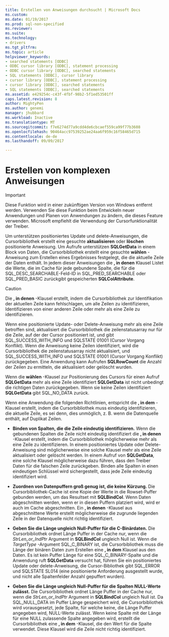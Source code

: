 ```yaml
---
title: Erstellen von Anweisungen durchsucht | Microsoft Docs
ms.custom: 
ms.date: 01/19/2017
ms.prod: sql-non-specified
ms.reviewer: 
ms.suite: 
ms.technology:
- drivers
ms.tgt_pltfrm: 
ms.topic: article
helpviewer_keywords:
- searched statements [ODBC]
- ODBC cursor library [ODBC], statement processing
- ODBC cursor library [ODBC], searched statements
- SQL statements [ODBC], cursor library
- cursor library [ODBC], statement processing
- cursor library [ODBC], searched statements
- SQL statements [ODBC], searched statements
ms.assetid: e429254c-c43f-4fbf-98b2-5f1ed53501ff
caps.latest.revision: 8
author: MightyPen
ms.author: genemi
manager: jhubbard
ms.workload: Inactive
ms.translationtype: MT
ms.sourcegitcommit: f7e6274d77a9cdd4de6cbcaef559ca99f77b3608
ms.openlocfilehash: 90464acc97539252ae24aa6f959c16f58465d715
ms.contentlocale: de-de
ms.lasthandoff: 09/09/2017

---
```

# <a name="constructing-searched-statements"></a>Erstellen von komplexen Anweisungen
> [!IMPORTANT]  
>  Diese Funktion wird in einer zukünftigen Version von Windows entfernt werden. Verwenden Sie diese Funktion beim Entwickeln neuer Anwendungen und Planen von Anwendungen zu ändern, die dieses Feature verwenden. Microsoft empfiehlt die Verwendung der Cursorfunktionalität der Treiber.  
  
 Um unterstützen positioniertes Update und delete-Anweisungen, die Cursorbibliothek erstellt eine gesuchte **aktualisieren** oder **löschen** positionierte Anweisung. Um Aufrufe unterstützen **SQLGetData** in einem Block von Daten, die Cursorbibliothek erstellt eine gesuchte **wählen** -Anweisung zum Erstellen eines Ergebnisses festgelegt, die die aktuelle Zeile der Daten enthält. In jedem dieser Anweisungen die **, in denen** Klausel Listet die Werte, die im Cache für jede gebundene Spalte, die für die SQL_DESC_SEARCHABLE-Feld-ID in SQL_PRED_SEARCHABLE oder SQL_PRED_BASIC zurückgibt gespeicherten  **SQLColAttribute**.  
  
> [!CAUTION]  
>  Die **, in denen** -Klausel erstellt, indem die Cursorbibliothek zur Identifikation der aktuellen Zeile kann fehlschlagen, um alle Zeilen zu identifizieren, Identifizieren von einer anderen Zeile oder mehr als eine Zeile zu identifizieren.  
  
 Wenn eine positionierte Update- oder Delete-Anweisung mehr als eine Zeile betroffen sind, aktualisiert die Cursorbibliothek die zeilenstatusarray nur für die Zeile, auf der der Cursor positioniert ist, und gibt SQL_SUCCESS_WITH_INFO und SQLSTATE 01001 (Cursor Vorgang Konflikt). Wenn die Anweisung keine Zeilen identifiziert, wird die Cursorbibliothek die zeilenstatusarray nicht aktualisiert, und SQL_SUCCESS_WITH_INFO und SQLSTATE 01001 (Cursor Vorgang Konflikt) zurückgegeben. Eine Anwendung kann Aufrufen **SQLRowCount** die Anzahl der Zeilen zu ermitteln, die aktualisiert oder gelöscht wurden.  
  
 Wenn die **wählen** -Klausel zur Positionierung des Cursors für einen Aufruf **SQLGetData** mehr als eine Zeile identifiziert **SQLGetData** ist nicht unbedingt die richtigen Daten zurückgegeben. Wenn sie keine Zeilen identifiziert **SQLGetData** gibt SQL_NO_DATA zurück.  
  
 Wenn eine Anwendung die folgenden Richtlinien, entspricht die **, in dem** -Klausel erstellt, indem die Cursorbibliothek muss eindeutig identifizieren, die aktuelle Zeile, es sei denn, dies unmöglich, z. B. wenn die Datenquelle enthält, auf Duplikat Zeilen.  
  
-   **Binden von Spalten, die die Zeile eindeutig identifizieren.** Wenn die gebundenen Spalten die Zeile nicht eindeutig identifiziert die **, in denen** -Klausel erstellt, indem die Cursorbibliothek möglicherweise mehr als eine Zeile zu identifizieren. In einem positioniertes Update oder Delete-Anweisung sind möglicherweise eine solche Klausel mehr als eine Zeile aktualisiert oder gelöscht werden. In einem Aufruf von **SQLGetData**, eine solche Klausel möglicherweise dazu führen, dass den Treiber Daten für die falschen Zeile zurückgeben. Binden alle Spalten in einen eindeutigen Schlüssel wird sichergestellt, dass jede Zeile eindeutig identifiziert wird.  
  
-   **Zuordnen von Datenpuffern groß genug ist, die keine Kürzung.** Die Cursorbibliothek-Cache ist eine Kopie der Werte in die Rowset-Puffer gebunden werden, um das Resultset mit **SQLBindCol**. Wenn Daten abgeschnitten werden, wenn er in diesen Puffern platziert wird, wird er auch im Cache abgeschnitten. Ein **, in denen** -Klausel aus abgeschnittene Werte erstellt möglicherweise die zugrunde liegenden Zeile in der Datenquelle nicht richtig identifiziert.  
  
-   **Geben Sie die Länge ungleich Null-Puffer für die C-Binärdaten.** Die Cursorbibliothek ordnet Länge Puffer in der Cache nur, wenn die *StrLen_or_IndPtr* Argument in **SQLBindCol** ungleich Null ist. Wenn die *TargetType* -Argument SQL_C_BINARY ist, die Cursorbibliothek muss die Länge der binären Daten zum Erstellen eine **, in dem** Klausel aus den Daten. Es ist kein Puffer Länge für eine SQL_C_BINARY-Spalte und die Anwendung ruft **SQLGetData** versucht hat, führen Sie ein positioniertes Update oder delete-Anweisung, die Cursor-Bibliothek gibt SQL_ERROR und SQLSTATE SL014 (eine positionierte Anforderung ausgestellt wurde, und nicht alle Spaltenfelder Anzahl gepuffert wurden).  
  
-   **Geben Sie die Länge ungleich Null-Puffer für die Spalten NULL-Werte zulässt.** Die Cursorbibliothek ordnet Länge Puffer in der Cache nur, wenn die *StrLen_or_IndPtr* Argument in **SQLBindCol** ungleich Null ist. Da SQL_NULL_DATA im Puffer Länge gespeichert wird, die Cursorbibliothek wird vorausgesetzt, jede Spalte, für welche keine, die Länge Puffer angegeben wird, NULL-Werte zulässt. Wenn keine Spalte mit der Länge für eine NULL zulassende Spalte angegeben wird, erstellt die Cursorbibliothek eine **, in dem** -Klausel, die den Wert für die Spalte verwendet. Diese Klausel wird die Zeile nicht richtig identifiziert.

